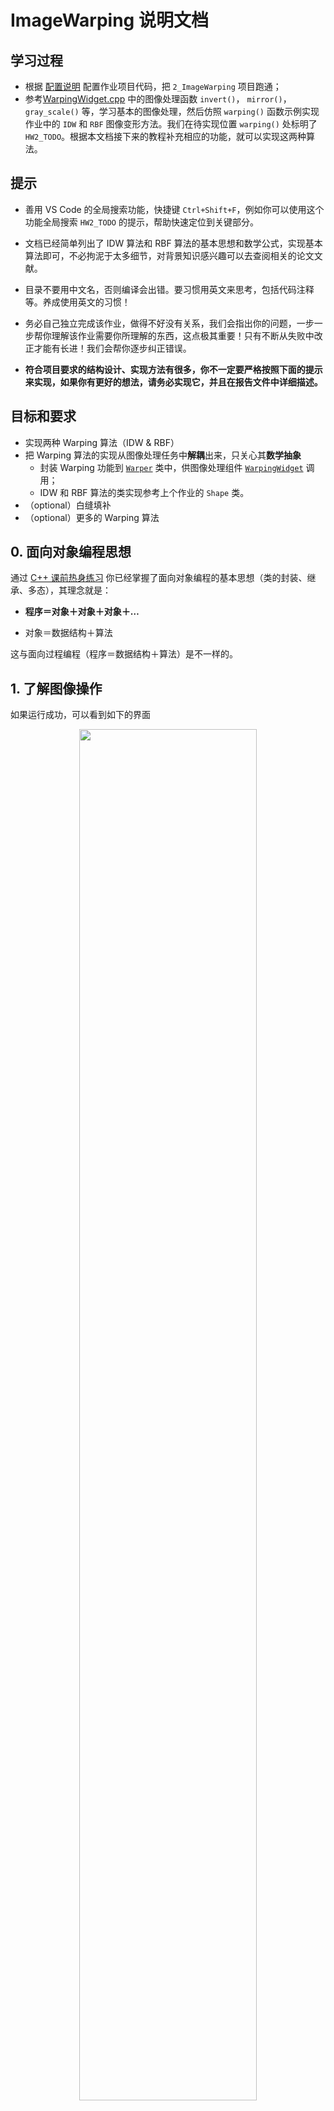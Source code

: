 # ImageWarping 说明文档

## 学习过程

- 根据 [配置说明](../../../Framework2D/README.md) 配置作业项目代码，把 `2_ImageWarping` 项目跑通；
- 参考[WarpingWidget.cpp](../../../Framework2D/src/assignments/2_ImageWarping/warping_widget.cpp) 中的图像处理函数 `invert()`， `mirror()`，`gray_scale()` 等，学习基本的图像处理，然后仿照 `warping()` 函数示例实现作业中的 `IDW` 和 `RBF` 图像变形方法。我们在待实现位置 `warping()` 处标明了 `HW2_TODO`。根据本文档接下来的教程补充相应的功能，就可以实现这两种算法。

## 提示

- 善用 VS Code 的全局搜索功能，快捷键 `Ctrl+Shift+F`，例如你可以使用这个功能全局搜索 `HW2_TODO` 的提示，帮助快速定位到关键部分。

- 文档已经简单列出了 IDW 算法和 RBF 算法的基本思想和数学公式，实现基本算法即可，不必拘泥于太多细节，对背景知识感兴趣可以去查阅相关的论文文献。

- 目录不要用中文名，否则编译会出错。要习惯用英文来思考，包括代码注释等。养成使用英文的习惯！

- 务必自己独立完成该作业，做得不好没有关系，我们会指出你的问题，一步一步帮你理解该作业需要你所理解的东西，这点极其重要！只有不断从失败中改正才能有长进！我们会帮你逐步纠正错误。

- **符合项目要求的结构设计、实现方法有很多，你不一定要严格按照下面的提示来实现，如果你有更好的想法，请务必实现它，并且在报告文件中详细描述。**

## 目标和要求

- 实现两种 Warping 算法（IDW & RBF）
- 把 Warping 算法的实现从图像处理任务中**解耦**出来，只关心其**数学抽象**
  - 封装 Warping 功能到 [`Warper`](../../../Framework2D/src/assignments/2_ImageWarping/warper/warper.h) 类中，供图像处理组件 [`WarpingWidget`](../../../Framework2D/src/assignments/2_ImageWarping/warping_widget.cpp) 调用；
  - IDW 和 RBF 算法的类实现参考上个作业的 `Shape` 类。
- （optional）白缝填补
- （optional）更多的 Warping 算法

## 0. 面向对象编程思想

通过 [C++ 课前热身练习](../../0_cpp_warmup/) 你已经掌握了面向对象编程的基本思想（类的封装、继承、多态），其理念就是：

- **程序＝对象＋对象＋对象＋…** 

- 对象＝数据结构＋算法

这与面向过程编程（程序＝数据结构＋算法）是不一样的。

## 1. 了解图像操作

如果运行成功，可以看到如下的界面
<div align=center><img width = 75% src ="figs/warp_0.jpg"/></div align>

作为图像编程的入门，我们封装了一个图像类 [`Image`](../../../Framework2D/include/common/image.h) ，其中提供获取和修改图像属性的基本操作，你可以通过阅读 `WarpingWidget::invert()`，`WarpingWidget::mirror()`中的代码，快速上手这些操作，它们分别实现了颜色反转、镜像的图像编辑，一些可能会用到的图像操作如下

```c++
int width(); // 获取宽度
int height(); // 获取高度
int channels(); // 获取通道数，例如 RGB 格式的图像是 3 通道，RGBA 格式的图像是 4 通道

// 获取 (x,y) 位置的像素值，是一个 0~255 值构成的，长度为通道数的数组
std::vector<unsigned char> get_pixel(int x, int y); 

// 设置 (x,y) 位置的像素值，需要输入一个符合通道长度的数组作为这个像素的颜色
// 经过特殊处理，4 通道的 RGBA 图像也可以输入长度为 3 的 RGB 数据 
void set_pixel(int x, int y, const std::vector<unsigned char>& values);
```

你只要看懂 `WarpingWidget::invert()` 等函数，**模仿使用 `Image` 类中的四个函数 ( `width()`, `height()`, `get_pixel()`, `set_pixel()`)** 即可操作图像的处理。不必去看其他图像处理的书籍和知识后才来处理图像编程。建议大家通过该工程来实现一个非常简单的图像算法，比如线性方法的 `Color2Gray` 把图像转灰度。

> **注意整型和浮点型的转换**，图像操作的行列下标是整型，但是在一些操作中，只有转化为浮点型运算才能保证计算的精度。

## 2. 鼠标选点的功能

我们已经提供了一个简单的交互选点操作，它将选定的点在图像中的相对位置记录在

```c++
std::vector<ImVec2> start_points_, end_points_;
```

你可以在 `warping()` 等函数中调用这些属性。

<div align=center><img width = 75% src ="figs/warp_1.jpg"/></div align>

## 3. 实现 warping 操作

单击 `Warping` 按钮，会执行 `warping()` 函数，现在里面的实现是一个（正向的）“鱼眼”变形，基本逻辑是

- 初始化一个图像副本，存储变形之后的数据；
- 为每个像素点 (x, y) 计算变形之后的位置 (x', y')；
- 从原始图像的 (x, y) 位置拷贝像素颜色，添加到新图像的 (x', y') 位置
- 把新图像存储下来

<div align=center><img width = 75% src ="figs/warp_2.jpg"/></div align>

你只需修改上面的第二小步：如何从选中的若干点对，计算符合这些点对的一个图像变形映射。具体而言，你需要实现两种不同的算法 [IDW](0_IDW.md) 和 [RBF](1_RBF.md)。

> 从代码的复用性和可读性考虑，**我们要求把 warping 的核心算法抽象出来封装成（若干个）类，而不是全部实现在 `WarpingWidget` 类里面。**, 图像处理应用 `WarpingWidget` 只需要调用其 `warp` 功能（和 MiniDraw 中的绘制形状类似）。
> 
> 提供的 `fisheye_warping()` 是一种 warping 操作，我们将要实现的 IDW 和 RBF 算法也是一种 warping 操作。能否从我们的任务中抽象出**图像无关**的**数学变换**？
> 
> 回顾 C++ 的面向对象性质，我们需要对 Image Warping 操作进行数学抽象，并设计合理的类结构和接口，在 [2_ImageWarping/](../../../Framework2D/src/assignments/2_ImageWarping/warper/) 下添加合适的 `.h` 文件和 `.cpp` 文件，并且在 `WarpingWidget` 类里面调用它们。

首先，根据 warping 映射的数学抽象修改 [Warper](../../../Framework2D/src/assignments/2_ImageWarping/warper/warper.h) 类，声明一个虚函数 `warp(...)` 作为外部调用的接口。此外，还需要提供输入点列进行初始化的方法。

### 3.1 IDW 方法

算法原理见 [0_IDW.md](./0_IDW.md)。

实现 [IDWWarper](../../../Framework2D/src/assignments/2_ImageWarping/warper/IDW_warper.h) 类，它需要提供我们在父类中声明的 `warp(...)` 接口的一个具体实现。

### 3.2 RBF 方法

算法原理见 [1_RBF.md](./1_RBF.md)。

实现 [RBFWarper](../../../Framework2D/src/assignments/2_ImageWarping/warper/RBF_warper.h) 类，它需要提供我们在父类中声明的 `warp(...)` 接口的一个具体实现。

#### Eigen库

- 实现RBF方法需要求解线性方程组，你可以自己实现，也可以从网上找其他程序或库来用
- 强烈推荐使用 Eigen 库来求解线性方程组，Eigen 库是强大的数学算法库，是计算机图形学必须了解的算法库
- 我们提供了 Eigen 库的使用示例：[eigen_example](./eigen_example/) 

> [eigen_example](eigen_example/) 演示的添加依赖的方式重点掌握，另外为了保证项目的简洁性，不要将依赖部分加到 git 版本管理中，使用 [.gitignore](../../../.gitignore) 忽略掉 [eigen_example/src/_deps/](eigen_example/src/_deps/) 

## 4. 补洞（optional）

结果图像中可能会出现白色空洞或条纹，你需要分析是什么原因造成的。

一种填补这些空洞的方式是利用周围的已知像素进行插值填充。这也是个**插值问题**（即利用空洞周围一定范围的已知像素来插值该像素的颜色）。你可以尝试如何用你实现的 IDW 和 RBF warping 类（或者对这些类简单改造。）来填充这些空洞像素的颜色。

<div align=center><img width = 50% src ="figs/white_stitch.jpg"/></div align>

#### ANN库（Optional）

若你需要用搜索最近点的任务（在补洞的任务中），建议学习使用如下的库：

- [Annoy(Approximate Nearest Neighbors Oh Yeah)](https://github.com/spotify/annoy)

我们提供了测试项目 [ann_example](ann_example/)

## 5. 使用神经网络拟合变形映射（optional）

在给定了输入输出点对之后，除了用 IDW 和 RBF 方法进行插值，得到目标的变形映射，还可以使用各种其他的拟合方法得到对应的映射。神经网络可以作为一种拟合器来拟合这些输入输出点对。因此，同学们可以以 warping 操作为例尝试神经网络的使用。

### Dlib 库的配置

在 C++ 下有一些简单的库实现了神经网络的相关算法，例如 [Dlib](https://dlib.net)。

我们提供了测试项目 [dlib_example](dlib_example/)

### 使用神经网络拟合

给定输入输出的二维点对`source` 和 `target`，我们可以构造输入维度为 2，输出维度为 2 的深度神经网络，例如：
```c++
using warping_net = loss_mean_squared_multioutput<    // loss mean squared
                    fc<2,                  // output layer: 1 dim
                    relu<fc<10,            // hidden layer 2: 10 dim + ReLU activation
                    relu<fc<10,            // hidden layer 1: 10 dim + ReLU activation
                    input<matrix<float>>   // input layer: 1 dim
                    >>>>>>; 
```
配置优化器：
```c++
dnn_trainer<net_type, adam> trainer(net);
```
然后进行训练：
```c++
trainer.train(inputs, targets);
```
得到的网络就是一个拟合所有点对的变形映射。


## 测试图片及报告范例

### 测试例子
须用以下 [**格子图像**](../data/test.png) 来进行测试，可以很清楚看到 warping 方法的特点

<div align=center><img width = 20% src ="../data/test.png"/></div align>

### 作业实验报告范例：[示例参考](https://rec.ustc.edu.cn/share/97ce81a0-dc93-11ee-8634-cbdc421a711c) 

### 其他测试图片

- 用户交互示例：

<div align=center><img width = 50% src ="figs/ui_demo.jpg"/></div align>

- 变形效果示例：

<div align=center><img width = 50% src ="figs/warp_demo.jpg"/></div align>

